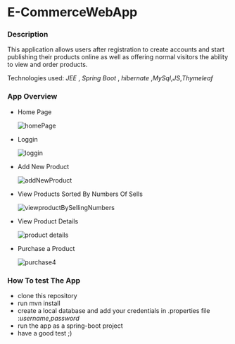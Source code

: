 # E-CommerceWebApp
### Description

This application allows users after registration to create accounts and start publishing their products online as well as offering normal visitors the ability to view and order products.

Technologies used: *JEE* , *Spring Boot* , *hibernate* ,*MySql*,*JS*,*Thymeleaf* 
### App Overview
*   Home Page

 
    ![homePage](https://user-images.githubusercontent.com/64713679/130634184-3b6ff996-f135-4459-9bd2-1f815a1c7e7b.PNG)
 
* Loggin


  ![loggin](https://user-images.githubusercontent.com/64713679/130633365-25fc55ba-5446-47fa-9bd6-236660d649cf.PNG)
  
* Add New Product


  ![addNewProduct](https://user-images.githubusercontent.com/64713679/130634517-e3109b82-165a-4dfb-9bcf-a346bb6a1c86.PNG)

* View Products Sorted By  Numbers Of Sells


   ![viewproductBySellingNumbers](https://user-images.githubusercontent.com/64713679/130634731-5414bc19-7f6d-444f-95ae-8528036a30ed.PNG)
   
* View Product Details


   ![product details](https://user-images.githubusercontent.com/64713679/130634830-c7b52d82-5db8-4cd3-8351-1541b1d2cabf.PNG)
   
* Purchase a Product

   ![purchase4](https://user-images.githubusercontent.com/64713679/130635076-b08aa4c2-a98f-41d0-a2fb-b25e29a45a04.PNG)
   
### How To test The App
* clone this repository
* run mvn install
* create a local database and add your credentials in .properties file :*username*,*password*
* run the app as a spring-boot project
* have a good test ;)  
